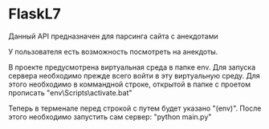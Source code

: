 # FlaskL7

Данный API предназначен для парсинга сайта с анекдотами

У пользователя есть возможность посмотреть на анекдоты.

В проекте предусмотрена виртуальная среда в папке env. Для запуска сервера необходимо прежде всего войти в эту виртуальную среду. Для этого необходимо в коммандной строке, открытой в папке с проетом прописать "env\Scripts\activate.bat"

Теперь в терменале перед строкой с путем будет указано "(env)". После этого необходимо запустить сам сервер: "python main.py"
